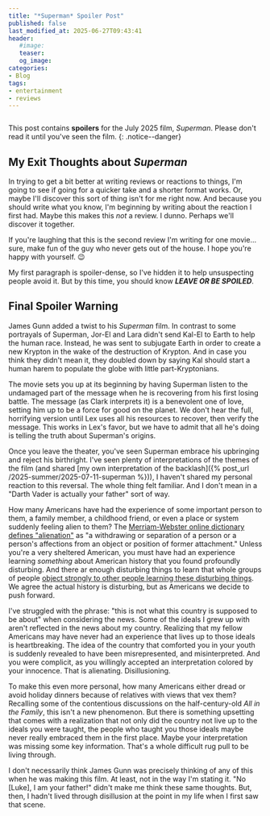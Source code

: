 ```yaml
---
title: "*Superman* Spoiler Post"
published: false
last_modified_at: 2025-06-27T09:43:41
header: 
   #image:
   teaser: 
   og_image: 
categories:
- Blog
tags:
- entertainment
- reviews
---
```

![]()

This post contains **spoilers** for the July 2025 film, *Superman*. Please don't read it until you've seen the film.
{: .notice--danger}

## My Exit Thoughts about *Superman*

In trying to get a bit better at writing reviews or reactions to things, I'm going to see if going for a quicker take and a shorter format works. Or, maybe I'll discover this sort of thing isn't for me right now. And because you should write what you know, I'm beginning by writing about the reaction I first had. Maybe this makes this *not* a review. I dunno. Perhaps we'll discover it together.

If you're laughing that this is the second review I'm writing for one movie... sure, make fun of the guy who never gets out of the house. I hope you're happy with yourself. :wink:

My first paragraph is spoiler-dense, so I've hidden it to help unsuspecting people avoid it. But by this time, you should know ***LEAVE OR BE SPOILED***.

## Final Spoiler Warning

James Gunn added a twist to his _Superman_ film. In contrast to some portrayals of Superman, Jor-El and Lara didn't send Kal-El to Earth to help the human race. Instead, he was sent to subjugate Earth in order to create a new Krypton in the wake of the destruction of Krypton. And in case you think they didn't mean it, they doubled down by saying Kal should start a human harem to populate the globe with little part-Kryptonians.

The movie sets you up at its beginning by having Superman listen to the undamaged part of the message when he is recovering from his first losing battle. The message (as Clark interprets it) is a benevolent one of love, setting him up to be a force for good on the planet. We don't hear the full, horrifying version until Lex uses all his resources to recover, then verify the message. This works in Lex's favor, but we have to admit that all he's doing is telling the truth about Superman's origins.

Once you leave the theater, you've seen Superman embrace his upbringing and reject his birthright. I've seen plenty of interpretations of the themes of the film (and shared [my own interpretation of the backlash]({% post_url /2025-summer/2025-07-11-superman %})), I haven't shared my personal reaction to this reversal. The whole thing felt familiar. And I don't mean in a "Darth Vader is actually your father" sort of way.

How many Americans have had the experience of some important person to them, a family member, a childhood friend, or even a place or system suddenly feeling alien to them? The [Merriam-Webster online dictionary defines "alienation"](https://www.merriam-webster.com/dictionary/alienation) as "a withdrawing or separation of a person or a person's affections from an object or position of former attachment." Unless you're a very sheltered American, you must have had an experience learning *something* about American history that you found profoundly disturbing. And there ar enough disturbing things to learn that whole groups of people [object strongly to other people learning these disturbing things](https://thehill.com/changing-america/enrichment/education/581029-nearly-half-of-republicans-polled-say-schools-shouldnt/). We agree the actual history is disturbing, but as Americans we decide to push forward.

I've struggled with the phrase: "this is not what this country is supposed to be about" when considering the news. Some of the ideals I grew up with aren't reflected in the news about my country. Realizing that my fellow Americans may have never had an experience that lives up to those ideals is heartbreaking. The idea of the country that comforted you in your youth is suddenly revealed to have been misrepresented, and misinterpreted. And you were complicit, as you willingly accepted an interpretation colored by your innocence. That is alienating. Disillusioning.

To make this even more personal, how many Americans either dread or avoid holiday dinners because of relatives with views that vex them? Recalling some of the contentious discussions on the half-century-old *All in the Family*, this isn't a new phenomenon. But there is something upsetting that comes with a realization that not only did the country not live up to the ideals you were taught, the people who taught you those ideals maybe never really embraced them in the first place. Maybe your interpretation was missing some key information. That's a whole difficult rug pull to be living through.

I don't necessarily think James Gunn was precisely thinking of any of this when he was making this film. At least, not in the way I'm stating it. "No \[Luke\], I am your father!" didn't make me think these same thoughts. But, then, I hadn't lived through disillusion at the point in my life when I first saw that scene. 

